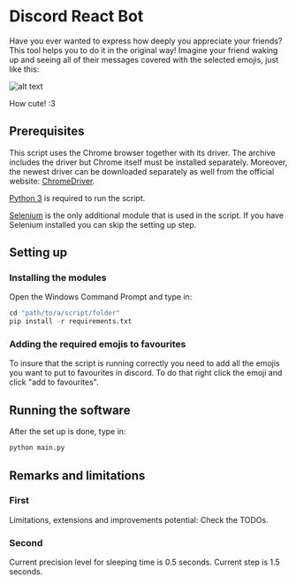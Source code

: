 # Discord React Bot
Have you ever wanted to express how deeply you appreciate your friends? 
This tool helps you to do it in the original way! 
Imagine your friend waking up and seeing all of their messages 
covered with the selected emojis, just like this:

![alt text](https://github.com/savkorlev/discord_reactbot/blob/main/Cutie.png?raw=true)

How cute! :3

## Prerequisites
This script uses the Chrome browser together with its driver.
The archive includes the driver but Chrome itself must be installed separately.
Moreover, the newest driver can be downloaded separately as well from the 
official website: [ChromeDriver](https://chromedriver.chromium.org/).

[Python 3](https://www.python.org/) is required to run the script.

[Selenium](https://www.selenium.dev/) is the only additional module that is 
used in the script. If you have Selenium installed you can skip the setting 
up step.

## Setting up

### Installing the modules
Open the Windows Command Prompt and type in:
```python
cd "path/to/a/script/folder"
pip install -r requirements.txt
```

### Adding the required emojis to favourites
To insure that the script is running correctly you need to add all the 
emojis you want to put to favourites in discord. To do that right click 
the emoji and click "add to favourites".

## Running the software
After the set up is done, type in:
```python
python main.py
```

## Remarks and limitations

### First
Limitations, extensions and improvements potential: Check the TODOs.

### Second
Current precision level for sleeping time is 0.5 seconds. 
Current step is 1.5 seconds.
